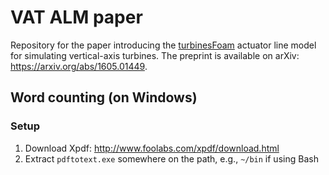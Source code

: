 # VAT ALM paper

Repository for the paper introducing the
[turbinesFoam](https://github.com/turbinesFoam/turbinesFoam)
actuator line model for simulating vertical-axis turbines.
The preprint is available on arXiv: https://arxiv.org/abs/1605.01449.


## Word counting (on Windows)

### Setup

1. Download Xpdf: http://www.foolabs.com/xpdf/download.html
2. Extract `pdftotext.exe` somewhere on the path, e.g., `~/bin` if using Bash
